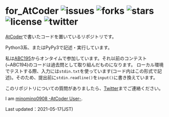 # for_AtCoder ![issues](https://img.shields.io/github/issues/PyRadiolarus/for_AtCoder?style=plastic) ![forks](https://img.shields.io/github/forks/PyRadiolarus/for_AtCoder?style=plastic) ![stars](https://img.shields.io/github/stars/PyRadiolarus/for_AtCoder?style=plastic) ![license](https://img.shields.io/github/license/PyRadiolarus/for_AtCoder?style=plastic) ![twitter](https://img.shields.io/twitter/url?style=social&url=https%3A%2F%2Ftwitter.com%2F4voltex%2F)

[AtCoder](https://atcoder.jp/home)で書いたコードを置いているリポジトリです。

Python3系、またはPyPy3で記述・実行しています。

私は[ABC195](https://atcoder.jp/contests/abc195)からオンタイムで参加しています。それ以前のコンテスト(~ABC194)のコードは過去問として取り組んだものになります。
ローカル環境でテストする際、入力には`stdin.txt`を使っています(コード内はこの形式で記述)。そのため、提出前に`stdin.readline()`を`input()`に書き換えています。

このリポジトリについての質問がありましたら、[Twitter](https://www.twitter.com/4voltex/)までご連絡ください。


I am [minomino0908 -AtCoder User-](https://atcoder.jp/users/minomino0908).

Last updated：2021-05-17(JST)
